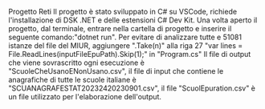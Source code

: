 Progetto Reti 
Il progetto è stato sviluppato in C# su VSCode, richiede l'installazione di DSK .NET e delle estensioni C# Dev Kit.
Una volta aperto il progetto, dal terminale, entrare nella cartella di progetto e inserire il seguente comando:"dotnet run".
Per evitare di analizzare tutte e 51081 istanze del file del MIUR, aggiungere ".Take(n)" alla riga 27 "var lines = File.ReadLines(inputFileEpuPath).Skip(1);" in "Program.cs"
Il file di output che viene sovrascritto ogni esecuzione è "ScuoleCheUsanoENonUsano.csv", il file di input che contiene le anagrafiche di tutte le scuole italiane è "SCUANAGRAFESTAT20232420230901.csv", il file "ScuolEpuration.csv" è un file utilizzato per l'elaborazione dell'output.
